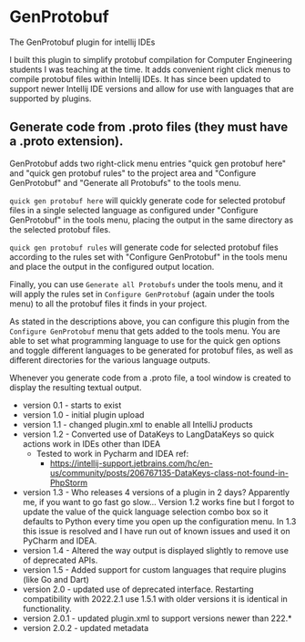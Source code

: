 # GenProtobuf
The GenProtobuf plugin for intellij IDEs

I built this plugin to simplify protobuf compilation for Computer Engineering students I was teaching at the time. It adds convenient right click menus to compile protobuf files within Intellij IDEs. It has since been updated to support newer Intellij IDE versions and allow for use with languages that are supported by plugins.

## Generate code from .proto files (they must have a .proto extension).

GenProtobuf adds two right-click menu entries "quick gen protobuf here" and "quick gen protobuf rules" to the project area and "Configure GenProtobuf" and "Generate all Protobufs" to the tools menu.

`quick gen protobuf here` will quickly generate code for selected protobuf files in a single selected language as configured under "Configure GenProtobuf" in the tools menu, placing the output in the same directory as the selected protobuf files.

`quick gen protobuf rules` will generate code for selected protobuf files according to the rules set with "Configure GenProtobuf" in the tools menu and place the output in the configured output location.

Finally, you can use `Generate all Protobufs` under the tools menu, and it will apply the rules set in `Configure GenProtobuf` (again under the tools menu) to all the protobuf files it finds in your project.

As stated in the descriptions above, you can configure this plugin from the `Configure GenProtobuf` menu that gets added to the tools menu. You are able to set what programming language to use for the quick gen options and toggle different languages to be generated for protobuf files, as well as different directories for the various language outputs.

Whenever you generate code from a .proto file, a tool window is created to display the resulting textual output.

* version 0.1 - starts to exist
* version 1.0 - initial plugin upload
* version 1.1 - changed plugin.xml to enable all IntelliJ products
* version 1.2 - Converted use of DataKeys to LangDataKeys so quick actions work in IDEs other than IDEA
    * Tested to work in Pycharm and IDEA ref:
        * https://intellij-support.jetbrains.com/hc/en-us/community/posts/206767135-DataKeys-class-not-found-in-PhpStorm
* version 1.3 - Who releases 4 versions of a plugin in 2 days? Apparently me, if you want to go fast go slow... Version 1.2 works fine but I forgot to update the value of the quick language selection combo box so it defaults to Python every time you open up the configuration menu. In 1.3 this issue is resolved and I have run out of known issues and used it on PyCharm and IDEA.
* version 1.4 - Altered the way output is displayed slightly to remove use of deprecated APIs.
* version 1.5 - Added support for custom languages that require plugins (like Go and Dart)
* version 2.0 - updated use of deprecated interface. Restarting compatibility with 2022.2.1 use 1.5.1 with older versions it is identical in functionality.
* version 2.0.1 - updated plugin.xml to support versions newer than 222.*
* version 2.0.2 - updated metadata
